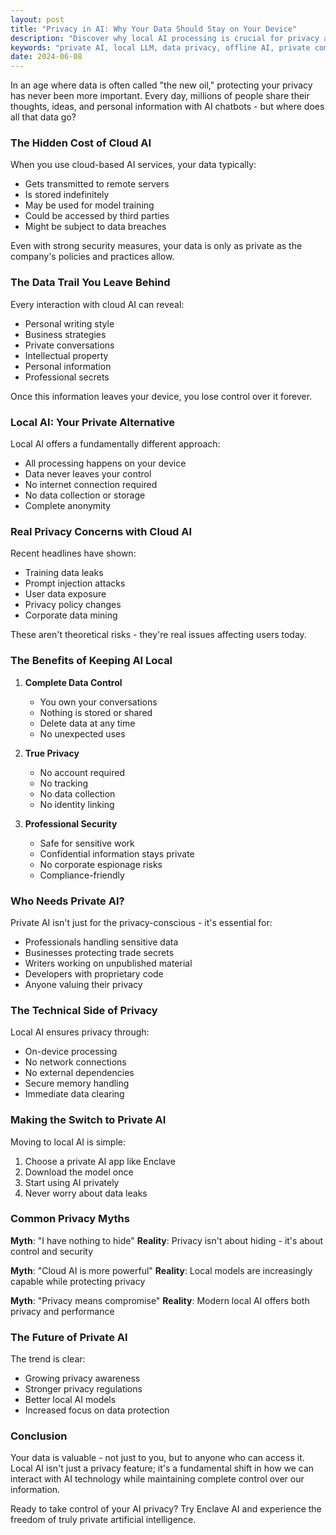 ```yaml
---
layout: post
title: "Privacy in AI: Why Your Data Should Stay on Your Device"
description: "Discover why local AI processing is crucial for privacy and how cloud-based AI services handle your data. Learn about the benefits of keeping your AI interactions private."
keywords: "private AI, local LLM, data privacy, offline AI, private computing, anonymous AI, data security"
date: 2024-06-08
---
```


In an age where data is often called "the new oil," protecting your privacy has never been more important. Every day, millions of people share their thoughts, ideas, and personal information with AI chatbots - but where does all that data go?

### The Hidden Cost of Cloud AI

When you use cloud-based AI services, your data typically:
- Gets transmitted to remote servers
- Is stored indefinitely
- May be used for model training
- Could be accessed by third parties
- Might be subject to data breaches

Even with strong security measures, your data is only as private as the company's policies and practices allow.

### The Data Trail You Leave Behind

Every interaction with cloud AI can reveal:
- Personal writing style
- Business strategies
- Private conversations
- Intellectual property
- Personal information
- Professional secrets

Once this information leaves your device, you lose control over it forever.

### Local AI: Your Private Alternative

Local AI offers a fundamentally different approach:
- All processing happens on your device
- Data never leaves your control
- No internet connection required
- No data collection or storage
- Complete anonymity

### Real Privacy Concerns with Cloud AI

Recent headlines have shown:
- Training data leaks
- Prompt injection attacks
- User data exposure
- Privacy policy changes
- Corporate data mining

These aren't theoretical risks - they're real issues affecting users today.

### The Benefits of Keeping AI Local

1. **Complete Data Control**
   - You own your conversations
   - Nothing is stored or shared
   - Delete data at any time
   - No unexpected uses

2. **True Privacy**
   - No account required
   - No tracking
   - No data collection
   - No identity linking

3. **Professional Security**
   - Safe for sensitive work
   - Confidential information stays private
   - No corporate espionage risks
   - Compliance-friendly

### Who Needs Private AI?

Private AI isn't just for the privacy-conscious - it's essential for:
- Professionals handling sensitive data
- Businesses protecting trade secrets
- Writers working on unpublished material
- Developers with proprietary code
- Anyone valuing their privacy

### The Technical Side of Privacy

Local AI ensures privacy through:
- On-device processing
- No network connections
- No external dependencies
- Secure memory handling
- Immediate data clearing

### Making the Switch to Private AI

Moving to local AI is simple:
1. Choose a private AI app like Enclave
2. Download the model once
3. Start using AI privately
4. Never worry about data leaks

### Common Privacy Myths

**Myth**: "I have nothing to hide"
**Reality**: Privacy isn't about hiding - it's about control and security

**Myth**: "Cloud AI is more powerful"
**Reality**: Local models are increasingly capable while protecting privacy

**Myth**: "Privacy means compromise"
**Reality**: Modern local AI offers both privacy and performance

### The Future of Private AI

The trend is clear:
- Growing privacy awareness
- Stronger privacy regulations
- Better local AI models
- Increased focus on data protection

### Conclusion

Your data is valuable - not just to you, but to anyone who can access it. Local AI isn't just a privacy feature; it's a fundamental shift in how we can interact with AI technology while maintaining complete control over our information.

Ready to take control of your AI privacy? Try Enclave AI and experience the freedom of truly private artificial intelligence. 
